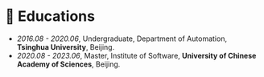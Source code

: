 # 📖 Educations
- *2016.08 - 2020.06*, Undergraduate, Department of Automation, **Tsinghua University**, Beijing.
- *2020.08 - 2023.06*, Master, Institute of Software, **University of Chinese Academy of Sciences**, Beijing.
